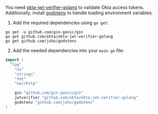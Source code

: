 You need [okta-jwt-verifier-golang](https://github.com/okta/okta-jwt-verifier-golang) to validate Okta access tokens. Additionally, install [godotenv](https://github.com/joho/godotenv) to handle loading environment variables.

1. Add the required dependencies using `go get`:

```shell
go get -u github.com/gin-gonic/gin
go get github.com/okta/okta-jwt-verifier-golang
go get github.com/joho/godotenv
```

2. Add the needed dependencies into your `main.go` file:

```go
import (
  "log"
	"os"
	"strings"
	"fmt"
	"net/http"

	gin "github.com/gin-gonic/gin"
	jwtverifier "github.com/okta/okta-jwt-verifier-golang"
	godotenv "github.com/joho/godotenv"
)
```
